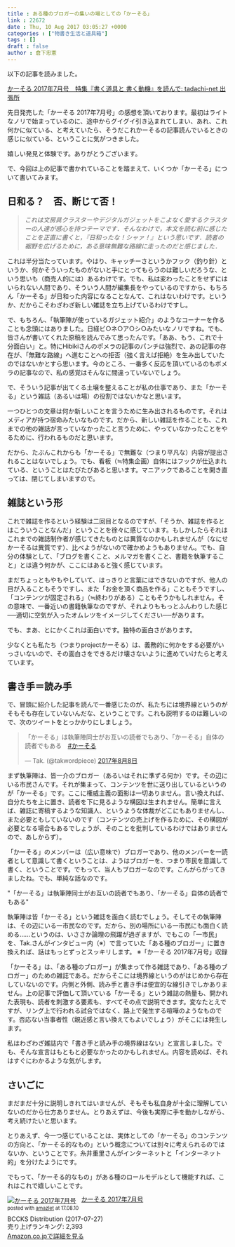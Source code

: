 ```yaml
---
title : ある種のブロガーの集いの場としての「かーそる」
link : 22672
date : Thu, 10 Aug 2017 03:05:27 +0000
categories : ["物書き生活と道具箱"]
tags : []
draft : false
author : 倉下忠憲
---
```


以下の記事を読みました。

<a href="http://tadachi.txt-nifty.com/blog/2017/08/20177-47f4.html">かーそる 2017年7月号　特集『書く道具と 書く動機』を読んで: tadachi-net 出張所</a>

先日発売した「かーそる 2017年7月号」の感想を頂いております。最初はライトなノリで始まっているのに、途中からグイグイ引き込まれてしまい、あれ、これ何かに似ている、と考えていたら、そうだこれかーそるの記事読んでいるときの感じに似ている、ということに気がつきました。

嬉しい発見と体験です。ありがとうございます。

で、今回は上の記事で書かれていることを踏まえて、いくつか「かーそる」について書いてみます。

<h2>日和る？　否、断じて否！</h2>

<em><blockquote>
これは文房具クラスターやデジタルガジェットをこよなく愛するクラスターの人達が感心を持つテーマです．そんなわけで，本文を読む前に感じたことを正直に書くと，『日和ったな！シャァ！』という思いです．読者の裾野を広げるために，ある意味無難な路線に走ったのだと感じました．
</blockquote></em>

これは半分当たっています。やはり、キャッチーさというかフック（釣り針）というか、何かそういったものがないと手にとってもらうのは難しいだろうな、という思いも（商売人的には）あるわけです。でも、私は変わったことをせずにはいられない人間であり、そういう人間が編集長をやっているのですから、もちろん「かーそる」が日和った内容になることなんて、これはないわけです。というか、だからこそわざわざ新しい雑誌を立ち上げているわけですし。

で、もちろん、「執筆陣が使っているガジェット紹介」のようなコーナーを作ることも念頭にはありました。日経ビ○ネ○ア○シ○みたいなノリですね。でも、皆さんが書いてくれた原稿を読んでみて思ったんです。「ああ、もう、これで十分面白い」と。特にHibikiさんのポメラの記事のパンチは強烈で、あの記事の存在が、「無難な路線」へ進むことへの拒否（強く言えば拒絶）を生み出していたのではないかとすら思います。今のところ、一番多く反応を頂いているのもポメラの記事なので、私の感覚はそんなに間違っていないでしょう。

で、そういう記事が出てくる土壌を整えることが私の仕事であり、また「かーそる」という雑誌（あるいは場）の役割ではないかなと思います。

一つひとつの文章は何か新しいことを言うために生み出されるものです。それはメディアが持つ宿命みたいなものです。だから、新しい雑誌を作ることも、これまでの他の雑誌が言っていなかったこと言うために、やっていなかったことをやるために、行われるものだと思います。

だから、たぶんこれからも「かーそる」で無難な（つまり平凡な）内容が提出されることはないでしょう。でも、看板（≒特集企画）自体にはフックが仕込まれている、ということはたびたびあると思います。マニアックであることを開き直っては、閉じてしまいますので。

<h2>雑誌という形</h2>

これで雑誌を作るという経験は二回目となるのですが、「そうか、雑誌を作るとはこういうことなんだ」ということを徐々に感じています。もしかしたらそれはこれまでの雑誌制作者が感じてきたものとは異質なのかもしれませんが（なにせかーそるは異質です）、比べようがないので確かめようもありません。でも、自分の体験として、「ブログを書くこと、メルマガを書くこと、書籍を執筆すること」とは違う何かが、ここにはあると強く感じています。

まだちょっともやもやしていて、はっきりと言葉にはできないのですが、他人の目が入ることもそうですし、また「お金を頂く商品を作る」こともそうですし、「コンテンツが固定される」（≒終わりがある）こともそうかもしれません。その意味で、一番近いの書籍執筆なのですが、それよりももっとふんわりした感じ──適切に空気が入ったオムレツをイメージしてください──があります。

でも、まあ、とにかくこれは面白いです。独特の面白さがあります。

少なくとも私たち（つまりprojectかーそる）は、義務的に何かをする必要がいっさいないので、その面白さをできるだけ壊さないように進めていけたらと考えています。


<h2>書き手＝読み手</h2>

で、冒頭に紹介した記事を読んで一番感じたのが、私たちには境界線というのがそもそも存在していないんだな、ということです。これも説明するのは難しいので、次のツイートをとっかかりにしましょう。

<blockquote class="twitter-tweet" data-lang="ja"><p lang="ja" dir="ltr">「かーそる」は執筆陣同士がお互いの読者でもあり、「かーそる」自体の読者でもある　<a href="https://twitter.com/hashtag/%E3%81%8B%E3%83%BC%E3%81%9D%E3%82%8B?src=hash">#かーそる</a></p>&mdash; Tak. (@takwordpiece) <a href="https://twitter.com/takwordpiece/status/894845587308167169">2017年8月8日</a></blockquote>
<script async src="//platform.twitter.com/widgets.js" charset="utf-8"></script>

まず執筆陣は、皆一介のブロガー（あるいはそれに準ずる何か）です。その辺にいる市民さんです。それが集まって、コンテンツを世に送り出しているというのが「かーそる」です。ここに権威主義の面影は一切ありません。言い換えれば、自分たちを上に置き、読者を下に見るような構図は生まれません。簡単に言えば、雑誌に寄稿するような知識人、というような体裁がどこにもありませんし、また必要ともしていないのです（コンテンツの売上げを作るために、その構図が必要となる場合もあるでしょうが、そのことを批判しているわけではありませんので、あしからず）。

「かーそる」のメンバーは（広い意味で）ブロガーであり、他のメンバーを一読者として意識して書くということは、ようはブロガーを、つまり市民を意識して書く、ということです。でもって、当人もブロガーなのです。こんがらがってきましたね。でも、単純な話なのです。

"「かーそる」は執筆陣同士がお互いの読者でもあり、「かーそる」自体の読者でもある"

執筆陣は皆「かーそる」という雑誌を面白く読むでしょう。そしてその執筆陣は、その辺にいる一市民なのです。だから、別の場所にいる一市民にも面白く読める……というのは、いささか論理の飛躍が過ぎますが、でもこの「一市民」を、Tak.さんがインタビュー内（※）で言っていた「ある種のブロガー」に置き換えれば、話はもっとずっとスッキリします。
※「かーそる 2017年7月号」収録

「かーそる」は、「ある種のブロガー」が集まって作る雑誌であり、「ある種のブロガー」のための雑誌である。だからそこには境界線というのがはじめから存在していないのです。内側と外側、読み手と書き手は便宜的な線引きでしかありません。上の記事で評価して頂いている「かーそる」という雑誌の熱量も、開かれた表現も、読者を刺激する要素も、すべてその点で説明できます。変なたとえですが、リング上で行われる試合ではなく、路上で発生する喧嘩のようなものです。否応ない当事者性（親近感と言い換えてもよいでしょう）がそこには発生します。

私はわざわざ雑誌内で「書き手と読み手の境界線はない」と宣言しました。でも、そんな宣言はもともと必要なかったのかもしれません。内容を読めば、それはすぐにわかるような気がします。

<h2>さいごに</h2>

まだまだ十分に説明しきれてはいませんが、そもそも私自身が十全に理解していないのだから仕方ありません。とりあえずは、今後も実際に手を動かしながら、考え続けたいと思います。

とりあえず、今一つ感じていることは、実体としての「かーそる」のコンテンツの方向と、「かーそる的なもの」という概念については別々に考えられるのではないか、ということです。糸井重里さんがインターネットと「インターネット的」を分けたようにです。

でもって、「かーそる的なもの」がある種のロールモデルとして機能すれば、これはこれで嬉しいことです。

<div class="amazlet-box" style="margin-bottom:0px;"><div class="amazlet-image" style="float:left;margin:0px 12px 1px 0px;"><a href="http://www.amazon.co.jp/exec/obidos/ASIN/B074BT16KC/rashita1000-22/ref=nosim/" name="amazletlink" target="_blank"><img src="https://images-fe.ssl-images-amazon.com/images/I/512H6qswm%2BL._SL160_.jpg" alt="かーそる 2017年7月号" style="border: none;" /></a></div><div class="amazlet-info" style="line-height:120%; margin-bottom: 10px"><div class="amazlet-name" style="margin-bottom:10px;line-height:120%"><a href="http://www.amazon.co.jp/exec/obidos/ASIN/B074BT16KC/rashita1000-22/ref=nosim/" name="amazletlink" target="_blank">かーそる 2017年7月号</a><div class="amazlet-powered-date" style="font-size:80%;margin-top:5px;line-height:120%">posted with <a href="http://www.amazlet.com/" title="amazlet" target="_blank">amazlet</a> at 17.08.10</div></div><div class="amazlet-detail">BCCKS Distribution (2017-07-27)<br />売り上げランキング: 2,393<br /></div><div class="amazlet-sub-info" style="float: left;"><div class="amazlet-link" style="margin-top: 5px"><a href="http://www.amazon.co.jp/exec/obidos/ASIN/B074BT16KC/rashita1000-22/ref=nosim/" name="amazletlink" target="_blank">Amazon.co.jpで詳細を見る</a></div></div></div><div class="amazlet-footer" style="clear: left"></div></div>



